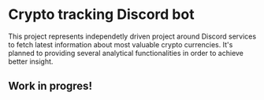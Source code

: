 # Crypto tracking Discord bot

This project represents independetly driven project around Discord services to fetch latest information about most valuable crypto currencies. It's planned to providing several analytical functionalities in order to achieve better insight.

## Work in progres!
